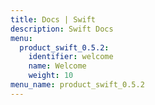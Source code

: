 ```yaml
---
title: Docs | Swift
description: Swift Docs
menu:
  product_swift_0.5.2:
    identifier: welcome
    name: Welcome
    weight: 10
menu_name: product_swift_0.5.2
---
```

